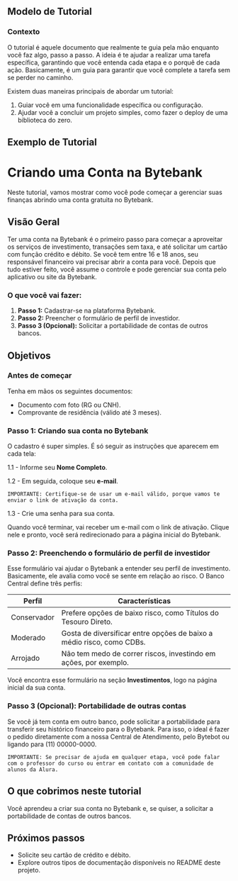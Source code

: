 ## Modelo de Tutorial

### Contexto
O tutorial é aquele documento que realmente te guia pela mão enquanto você faz algo, passo a passo. A ideia é te ajudar a realizar uma tarefa específica, garantindo que você entenda cada etapa e o porquê de cada ação. Basicamente, é um guia para garantir que você complete a tarefa sem se perder no caminho.

Existem duas maneiras principais de abordar um tutorial:
1. Guiar você em uma funcionalidade específica ou configuração.
2. Ajudar você a concluir um projeto simples, como fazer o deploy de uma biblioteca do zero.

## Exemplo de Tutorial

# Criando uma Conta na Bytebank

Neste tutorial, vamos mostrar como você pode começar a gerenciar suas finanças abrindo uma conta gratuita no Bytebank.

## Visão Geral

Ter uma conta na Bytebank é o primeiro passo para começar a aproveitar os serviços de investimento, transações sem taxa, e até solicitar um cartão com função crédito e débito. Se você tem entre 16 e 18 anos, seu responsável financeiro vai precisar abrir a conta para você. Depois que tudo estiver feito, você assume o controle e pode gerenciar sua conta pelo aplicativo ou site da Bytebank.

### O que você vai fazer:
1. **Passo 1:** Cadastrar-se na plataforma Bytebank.
2. **Passo 2:** Preencher o formulário de perfil de investidor.
3. **Passo 3 (Opcional):** Solicitar a portabilidade de contas de outros bancos.

## Objetivos

### Antes de começar
Tenha em mãos os seguintes documentos:
- Documento com foto (RG ou CNH).
- Comprovante de residência (válido até 3 meses).

### Passo 1: Criando sua conta no Bytebank

O cadastro é super simples. É só seguir as instruções que aparecem em cada tela:

1.1 - Informe seu **Nome Completo**.

1.2 - Em seguida, coloque seu **e-mail**.

```IMPORTANTE: Certifique-se de usar um e-mail válido, porque vamos te enviar o link de ativação da conta.```

1.3 - Crie uma senha para sua conta.

Quando você terminar, vai receber um e-mail com o link de ativação. Clique nele e pronto, você será redirecionado para a página inicial do Bytebank.

### Passo 2: Preenchendo o formulário de perfil de investidor

Esse formulário vai ajudar o Bytebank a entender seu perfil de investimento. Basicamente, ele avalia como você se sente em relação ao risco. O Banco Central define três perfis:

| Perfil     | Características                                    |
|------------|----------------------------------------------------|
| Conservador | Prefere opções de baixo risco, como Títulos do Tesouro Direto. |
| Moderado    | Gosta de diversificar entre opções de baixo a médio risco, como CDBs. |
| Arrojado    | Não tem medo de correr riscos, investindo em ações, por exemplo. |

Você encontra esse formulário na seção **Investimentos**, logo na página inicial da sua conta.

### Passo 3 (Opcional): Portabilidade de outras contas

Se você já tem conta em outro banco, pode solicitar a portabilidade para transferir seu histórico financeiro para o Bytebank. Para isso, o ideal é fazer o pedido diretamente com a nossa Central de Atendimento, pelo Bytebot ou ligando para (11) 00000-0000.

```IMPORTANTE: Se precisar de ajuda em qualquer etapa, você pode falar com o professor do curso ou entrar em contato com a comunidade de alunos da Alura.```

## O que cobrimos neste tutorial

Você aprendeu a criar sua conta no Bytebank e, se quiser, a solicitar a portabilidade de contas de outros bancos.

## Próximos passos
- Solicite seu cartão de crédito e débito.
- Explore outros tipos de documentação disponíveis no README deste projeto.
